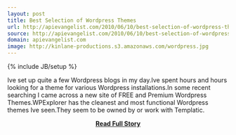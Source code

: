 ```yaml
---
layout: post
title: Best Selection of Wordpress Themes
url: http://apievangelist.com/2010/06/10/best-selection-of-wordpress-themes/
source: http://apievangelist.com/2010/06/10/best-selection-of-wordpress-themes/
domain: apievangelist.com
image: http://kinlane-productions.s3.amazonaws.com/wordpress.jpg
---
```

{% include JB/setup %}<p>Ive set up quite a few Wordpress blogs in my day.Ive spent hours and hours looking for a theme for various Wordpress installations.In some recent searching I came across a new site of FREE and Premium Wordpress Themes.WPExplorer has the cleanest and most functional Wordpress themes Ive seen.They seem to be owned by or work with Templatic.</p>
<center><p><a href="http://apievangelist.com/2010/06/10/best-selection-of-wordpress-themes/" style='padding:25px; font-sze:18px; font-weight: bold;'>Read Full Story</a></p></center>
